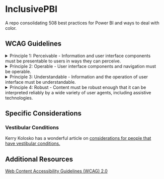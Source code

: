 # InclusivePBI
A repo consolidating 508 best practices for Power BI and ways to deal with color.

## WCAG Guidelines

<details>
<summary> Principle 1: Perceivable - Information and user interface components must be presentable to users in ways they can perceive. </summary><br />

* Guideline 1.1 Text Alternatives: Provide text alternatives for any non-text content so that it can be changed into other forms people need, such as large print, braille, speech, symbols or simpler language.
* Guideline 1.2 Time-based Media: Provide alternatives for time-based media.
* Guideline 1.3 Adaptable: Create content that can be presented in different ways (for example simpler layout) without losing information or structure.
* Guideline 1.4 Distinguishable: Make it easier for users to see and hear content including separating foreground from background.
</details>

<details>
<summary> Principle 2: Operable - User interface components and navigation must be operable.</summary> 
<br />
* Guideline 2.1 Keyboard Accessible: Make all functionality available from a keyboard.
* Guideline 2.2 Enough Time: Provide users enough time to read and use content.
* Guideline 2.3 Seizures: Do not design content in a way that is known to cause seizures.
* Guideline 2.4 Navigable: Provide ways to help users navigate, find content, and determine where they are.
</details>

<details>
<summary> Principle 3: Understandable - Information and the operation of user interface must be understandable. </summary>
<br />
* Guideline 3.1 Readable: Make text content readable and understandable.
* Guideline 3.2 Predictable: Make Web pages appear and operate in predictable ways.
* Guideline 3.3 Input Assistance: Help users avoid and correct mistakes.
</details>

<details>
<summary> Principle 4: Robust - Content must be robust enough that it can be interpreted reliably by a wide variety of user agents, including assistive technologies. </summary> 
<br />
* Guideline 4.1 Compatible: Maximize compatibility with current and future user agents, including assistive technologies.
</details>

##  Specific Considerations 

### Vestibular Conditions

Kerry Kolosko has a wonderful article on [considerations for people that have vestibular conditions.](https://kerrykolosko.com/drop-the-drop-shadows/)


## Additional Resources
[Web Content Accessibility Guidelines (WCAG) 2.0](https://www.w3.org/TR/WCAG20/)
